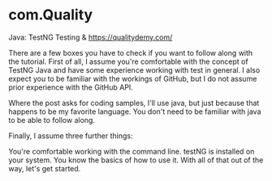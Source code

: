 # com.Quality
 Java: TestNG Testing & https://qualitydemy.com/

There are a few boxes you have to check if you want to follow along with the tutorial. First of all, I assume you're comfortable with the concept of TestNG Java and have some experience working with test in general. I also expect you to be familiar with the workings of GitHub, but I do not assume prior experience with the GitHub API.

Where the post asks for coding samples, I'll use java, but just because that happens to be my favorite language. You don't need to be familiar with java to be able to follow along.

Finally, I assume three further things:

You're comfortable working with the command line. testNG is installed on your system. You know the basics of how to use it. With all of that out of the way, let's get started.
